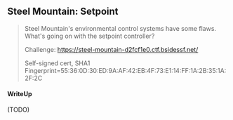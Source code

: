 ## Steel Mountain: Setpoint

> Steel Mountain's environmental control systems have some flaws. What's going on with the setpoint controller?
> 
> Challenge: https://steel-mountain-d2fcf1e0.ctf.bsidessf.net/
>
> Self-signed cert, SHA1 Fingerprint=55:36:0D:30:ED:9A:AF:42:EB:4F:73:E1:14:FF:1A:2B:35:1A:2F:2C

#### WriteUp

(TODO)